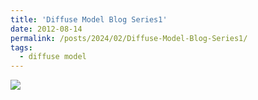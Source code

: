 ```yaml
---
title: 'Diffuse Model Blog Series1'
date: 2012-08-14
permalink: /posts/2024/02/Diffuse-Model-Blog-Series1/
tags:
  - diffuse model
---
```


<image src="/files/diffuse_model_blog_series1.pdf"/>
